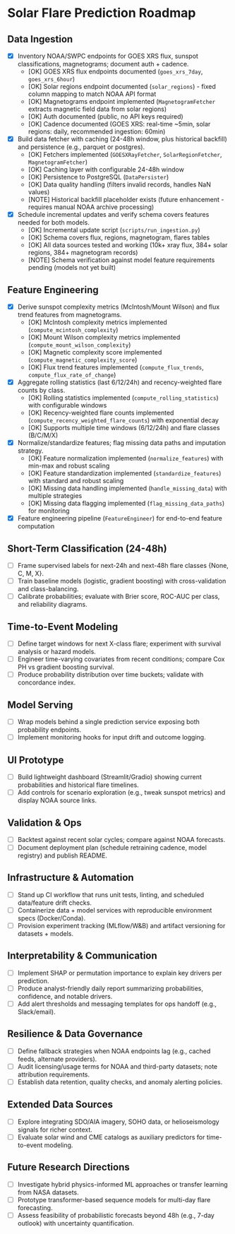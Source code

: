 # Solar Flare Prediction Roadmap

## Data Ingestion
- [x] Inventory NOAA/SWPC endpoints for GOES XRS flux, sunspot classifications, magnetograms; document auth + cadence.
  - [OK] GOES XRS flux endpoints documented (`goes_xrs_7day`, `goes_xrs_6hour`)
  - [OK] Solar regions endpoint documented (`solar_regions`) - fixed column mapping to match NOAA API format
  - [OK] Magnetograms endpoint implemented (`MagnetogramFetcher` extracts magnetic field data from solar regions)
  - [OK] Auth documented (public, no API keys required)
  - [OK] Cadence documented (GOES XRS: real-time ~5min, solar regions: daily, recommended ingestion: 60min)
- [x] Build data fetcher with caching (24-48h window, plus historical backfill) and persistence (e.g., parquet or postgres).
  - [OK] Fetchers implemented (`GOESXRayFetcher`, `SolarRegionFetcher`, `MagnetogramFetcher`)
  - [OK] Caching layer with configurable 24-48h window
  - [OK] Persistence to PostgreSQL (`DataPersister`)
  - [OK] Data quality handling (filters invalid records, handles NaN values)
  - [NOTE] Historical backfill placeholder exists (future enhancement - requires manual NOAA archive processing)
- [x] Schedule incremental updates and verify schema covers features needed for both models.
  - [OK] Incremental update script (`scripts/run_ingestion.py`)
  - [OK] Schema covers flux, regions, magnetogram, flares tables
  - [OK] All data sources tested and working (10k+ xray flux, 384+ solar regions, 384+ magnetogram records)
  - [NOTE] Schema verification against model feature requirements pending (models not yet built)

## Feature Engineering
- [x] Derive sunspot complexity metrics (McIntosh/Mount Wilson) and flux trend features from magnetograms.
  - [OK] McIntosh complexity metrics implemented (`compute_mcintosh_complexity`)
  - [OK] Mount Wilson complexity metrics implemented (`compute_mount_wilson_complexity`)
  - [OK] Magnetic complexity score implemented (`compute_magnetic_complexity_score`)
  - [OK] Flux trend features implemented (`compute_flux_trends`, `compute_flux_rate_of_change`)
- [x] Aggregate rolling statistics (last 6/12/24h) and recency-weighted flare counts by class.
  - [OK] Rolling statistics implemented (`compute_rolling_statistics`) with configurable windows
  - [OK] Recency-weighted flare counts implemented (`compute_recency_weighted_flare_counts`) with exponential decay
  - [OK] Supports multiple time windows (6/12/24h) and flare classes (B/C/M/X)
- [x] Normalize/standardize features; flag missing data paths and imputation strategy.
  - [OK] Feature normalization implemented (`normalize_features`) with min-max and robust scaling
  - [OK] Feature standardization implemented (`standardize_features`) with standard and robust scaling
  - [OK] Missing data handling implemented (`handle_missing_data`) with multiple strategies
  - [OK] Missing data flagging implemented (`flag_missing_data_paths`) for monitoring
- [x] Feature engineering pipeline (`FeatureEngineer`) for end-to-end feature computation

## Short-Term Classification (24-48h)
- [ ] Frame supervised labels for next-24h and next-48h flare classes {None, C, M, X}.
- [ ] Train baseline models (logistic, gradient boosting) with cross-validation and class-balancing.
- [ ] Calibrate probabilities; evaluate with Brier score, ROC-AUC per class, and reliability diagrams.

## Time-to-Event Modeling
- [ ] Define target windows for next X-class flare; experiment with survival analysis or hazard models.
- [ ] Engineer time-varying covariates from recent conditions; compare Cox PH vs gradient boosting survival.
- [ ] Produce probability distribution over time buckets; validate with concordance index.

## Model Serving
- [ ] Wrap models behind a single prediction service exposing both probability endpoints.
- [ ] Implement monitoring hooks for input drift and outcome logging.

## UI Prototype
- [ ] Build lightweight dashboard (Streamlit/Gradio) showing current probabilities and historical flare timelines.
- [ ] Add controls for scenario exploration (e.g., tweak sunspot metrics) and display NOAA source links.

## Validation & Ops
- [ ] Backtest against recent solar cycles; compare against NOAA forecasts.
- [ ] Document deployment plan (schedule retraining cadence, model registry) and publish README.

## Infrastructure & Automation
- [ ] Stand up CI workflow that runs unit tests, linting, and scheduled data/feature drift checks.
- [ ] Containerize data + model services with reproducible environment specs (Docker/Conda).
- [ ] Provision experiment tracking (MLflow/W&B) and artifact versioning for datasets + models.

## Interpretability & Communication
- [ ] Implement SHAP or permutation importance to explain key drivers per prediction.
- [ ] Produce analyst-friendly daily report summarizing probabilities, confidence, and notable drivers.
- [ ] Add alert thresholds and messaging templates for ops handoff (e.g., Slack/email).

## Resilience & Data Governance
- [ ] Define fallback strategies when NOAA endpoints lag (e.g., cached feeds, alternate providers).
- [ ] Audit licensing/usage terms for NOAA and third-party datasets; note attribution requirements.
- [ ] Establish data retention, quality checks, and anomaly alerting policies.

## Extended Data Sources
- [ ] Explore integrating SDO/AIA imagery, SOHO data, or helioseismology signals for richer context.
- [ ] Evaluate solar wind and CME catalogs as auxiliary predictors for time-to-event modeling.

## Future Research Directions
- [ ] Investigate hybrid physics-informed ML approaches or transfer learning from NASA datasets.
- [ ] Prototype transformer-based sequence models for multi-day flare forecasting.
- [ ] Assess feasibility of probabilistic forecasts beyond 48h (e.g., 7-day outlook) with uncertainty quantification.
